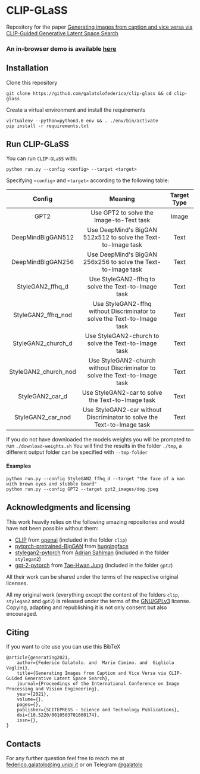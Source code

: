 # CLIP-GLaSS

Repository for the paper [Generating images from caption and vice versa via CLIP-Guided Generative Latent Space Search](https://arxiv.org/abs/2102.01645)


### **An in-browser demo is available [here](https://colab.research.google.com/drive/1fWka_U56NhCegbbrQPt4PWpHPtNRdU49?usp=sharing)**


## Installation

Clone this repository

```
git clone https://github.com/galatolofederico/clip-glass && cd clip-glass
```

Create a virtual environment and install the requirements

```
virtualenv --python=python3.6 env && . ./env/bin/activate
pip install -r requirements.txt
```

## Run CLIP-GLaSS

You can run `CLIP-GLaSS` with:

```
python run.py --config <config> --target <target>
```

Specifying `<config>` and `<target>` according to the following table:

|        Config        |                                   Meaning                                  | Target Type |
|:--------------------:|:--------------------------------------------------------------------------:|:-----------:|
|         GPT2         |                  Use GPT2 to solve the Image-to-Text task                  |    Image    |
|   DeepMindBigGAN512  |        Use DeepMind's BigGAN 512x512 to solve the Text-to-Image task       |     Text    |
|   DeepMindBigGAN256  |        Use DeepMind's BigGAN 256x256 to solve the Text-to-Image task       |     Text    |
|   StyleGAN2_ffhq_d   |             Use StyleGAN2-ffhq to solve the Text-to-Image task             |     Text    |
|  StyleGAN2_ffhq_nod  |  Use StyleGAN2-ffhq without Discriminator to solve the Text-to-Image task  |     Text    |
|  StyleGAN2_church_d  |            Use StyleGAN2-church to solve the Text-to-Image task            |     Text    |
| StyleGAN2_church_nod | Use StyleGAN2-church without Discriminator to solve the Text-to-Image task |     Text    |
|    StyleGAN2_car_d   |              Use StyleGAN2-car to solve the Text-to-Image task             |     Text    |
|   StyleGAN2_car_nod  |   Use StyleGAN2-car without Discriminator to solve the Text-to-Image task  |     Text    |


If you do not have downloaded the models weights you will be prompted to run `./download-weights.sh`
You will find the results in the folder `./tmp`, a different output folder can be specified with `--tmp-folder`

#### Examples

```
python run.py --config StyleGAN2_ffhq_d --target "the face of a man with brown eyes and stubble beard"
python run.py --config GPT2 --target gpt2_images/dog.jpeg
```


## Acknowledgments and licensing

This work heavily relies on the following amazing repositories and would have not been possible without them:

* [CLIP](https://github.com/openai/CLIP) from [openai](https://github.com/openai) (included in the folder `clip`)
* [pytorch-pretrained-BigGAN](https://github.com/huggingface/pytorch-pretrained-BigGAN) from [huggingface](https://github.com/huggingface)
* [stylegan2-pytorch](https://github.com/Tetratrio/stylegan2_pytorch) from [Adrian Sahlman](https://github.com/Tetratrio) (included in the folder `stylegan2`)
* [gpt-2-pytorch](https://github.com/graykode/gpt-2-Pytorch) from [Tae-Hwan Jung](https://github.com/graykode) (included in the folder `gpt2`)

All their work can be shared under the terms of the respective original licenses.

All my original work (everything except the content of the folders `clip`, `stylegan2` and `gpt2`) is released under the terms of the [GNU/GPLv3](https://choosealicense.com/licenses/gpl-3.0/) license. Copying, adapting and republishing it is not only consent but also encouraged. 

## Citing

If you want to cite use you can use this BibTeX

```
@article{generating2021,
    author={Federico Galatolo. and  Mario Cimino. and  Gigliola Vaglini},
    title={Generating Images from Caption and Vice Versa via CLIP-Guided Generative Latent Space Search},
    journal={Proceedings of the International Conference on Image Processing and Vision Engineering},
    year={2021},
    volume={},
    pages={},
    publisher={SCITEPRESS - Science and Technology Publications},
    doi={10.5220/0010503701660174},
    issn={},
}
```

## Contacts

For any further question feel free to reach me at  [federico.galatolo@ing.unipi.it](mailto:federico.galatolo@ing.unipi.it) or on Telegram  [@galatolo](https://t.me/galatolo)
